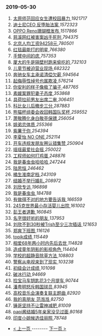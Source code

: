 ### 2019-05-30 
1. [ 太原师范回应女生遭校园暴力 ](https://s.weibo.com/weibo?q=%23%E5%A4%AA%E5%8E%9F%E5%B8%88%E8%8C%83%E5%9B%9E%E5%BA%94%E5%A5%B3%E7%94%9F%E9%81%AD%E6%A0%A1%E5%9B%AD%E6%9A%B4%E5%8A%9B%23&Refer=top) *1921717*
1. [ 迪士尼CEO 反堕胎法案 ](https://s.weibo.com/weibo?q=%23%E8%BF%AA%E5%A3%AB%E5%B0%BCCEO%20%E5%8F%8D%E5%A0%95%E8%83%8E%E6%B3%95%E6%A1%88%23&Refer=top) *1572323*
1. [ OPPO Reno珊瑚橙发布 ](https://s.weibo.com/weibo?q=OPPO%20Reno%E7%8F%8A%E7%91%9A%E6%A9%99%E5%8F%91%E5%B8%83&Refer=top) *1517866*
1. [ 慈溪网红被害案凶手死刑 ](https://s.weibo.com/weibo?q=%23%E6%85%88%E6%BA%AA%E7%BD%91%E7%BA%A2%E8%A2%AB%E5%AE%B3%E6%A1%88%E5%87%B6%E6%89%8B%E6%AD%BB%E5%88%91%23&Refer=top) *794375*
1. [ 北京人均工资94258元 ](https://s.weibo.com/weibo?q=%23%E5%8C%97%E4%BA%AC%E4%BA%BA%E5%9D%87%E5%B7%A5%E8%B5%8494258%E5%85%83%23&Refer=top) *780501*
1. [ 红毯最能打的明星 ](https://s.weibo.com/weibo?q=%23%E7%BA%A2%E6%AF%AF%E6%9C%80%E8%83%BD%E6%89%93%E7%9A%84%E6%98%8E%E6%98%9F%23&Refer=top) *766380*
1. [ 手臂中间的痣 ](https://s.weibo.com/weibo?q=%23%E6%89%8B%E8%87%82%E4%B8%AD%E9%97%B4%E7%9A%84%E7%97%A3%23&Refer=top) *757353*
1. [ 厦大的牛是隔壁村跑来偷吃的 ](https://s.weibo.com/weibo?q=%23%E5%8E%A6%E5%A4%A7%E7%9A%84%E7%89%9B%E6%98%AF%E9%9A%94%E5%A3%81%E6%9D%91%E8%B7%91%E6%9D%A5%E5%81%B7%E5%90%83%E7%9A%84%23&Refer=top) *732103*
1. [ 儿童节被迫营业现场 ](https://s.weibo.com/weibo?q=%23%E5%84%BF%E7%AB%A5%E8%8A%82%E8%A2%AB%E8%BF%AB%E8%90%A5%E4%B8%9A%E7%8E%B0%E5%9C%BA%23&Refer=top) *682322*
1. [ 奔驰女车主承诺清偿欠薪 ](https://s.weibo.com/weibo?q=%23%E5%A5%94%E9%A9%B0%E5%A5%B3%E8%BD%A6%E4%B8%BB%E6%89%BF%E8%AF%BA%E6%B8%85%E5%81%BF%E6%AC%A0%E8%96%AA%23&Refer=top) *594564*
1. [ 起侮辱性绰号也属欺凌 ](https://s.weibo.com/weibo?q=%23%E8%B5%B7%E4%BE%AE%E8%BE%B1%E6%80%A7%E7%BB%B0%E5%8F%B7%E4%B9%9F%E5%B1%9E%E6%AC%BA%E5%87%8C%23&Refer=top) *576214*
1. [ 你安利的样子像极了骗子 ](https://s.weibo.com/weibo?q=%23%E4%BD%A0%E5%AE%89%E5%88%A9%E7%9A%84%E6%A0%B7%E5%AD%90%E5%83%8F%E6%9E%81%E4%BA%86%E9%AA%97%E5%AD%90%23&Refer=top) *487765*
1. [ 素媛案罪犯妻子态度 ](https://s.weibo.com/weibo?q=%23%E7%B4%A0%E5%AA%9B%E6%A1%88%E7%BD%AA%E7%8A%AF%E5%A6%BB%E5%AD%90%E6%80%81%E5%BA%A6%23&Refer=top) *353868*
1. [ 具荷拉前男友出席二审 ](https://s.weibo.com/weibo?q=%23%E5%85%B7%E8%8D%B7%E6%8B%89%E5%89%8D%E7%94%B7%E5%8F%8B%E5%87%BA%E5%B8%AD%E4%BA%8C%E5%AE%A1%23&Refer=top) *306451*
1. [ 科比女儿后撤步三分 ](https://s.weibo.com/weibo?q=%23%E7%A7%91%E6%AF%94%E5%A5%B3%E5%84%BF%E5%90%8E%E6%92%A4%E6%AD%A5%E4%B8%89%E5%88%86%23&Refer=top) *287883*
1. [ 熊猫杯组委会收回韩国队奖杯 ](https://s.weibo.com/weibo?q=%23%E7%86%8A%E7%8C%AB%E6%9D%AF%E7%BB%84%E5%A7%94%E4%BC%9A%E6%94%B6%E5%9B%9E%E9%9F%A9%E5%9B%BD%E9%98%9F%E5%A5%96%E6%9D%AF%23&Refer=top) *259552*
1. [ 萧敬腾化身白敬亭保镖 ](https://s.weibo.com/weibo?q=%23%E8%90%A7%E6%95%AC%E8%85%BE%E5%8C%96%E8%BA%AB%E7%99%BD%E6%95%AC%E4%BA%AD%E4%BF%9D%E9%95%96%23&Refer=top) *256054*
1. [ 姐弟恋体质 ](https://s.weibo.com/weibo?q=%23%E5%A7%90%E5%BC%9F%E6%81%8B%E4%BD%93%E8%B4%A8%23&Refer=top) *255366*
1. [ 紫薯于你 ](https://s.weibo.com/weibo?q=%23%E7%B4%AB%E8%96%AF%E4%BA%8E%E4%BD%A0%23&Refer=top) *254394*
1. [ 李夏怡 NO ONE ](https://s.weibo.com/weibo?q=%E6%9D%8E%E5%A4%8F%E6%80%A1%20NO%20ONE&Refer=top) *252114*
1. [ 开车违规发朋友圈认错集赞 ](https://s.weibo.com/weibo?q=%23%E5%BC%80%E8%BD%A6%E8%BF%9D%E8%A7%84%E5%8F%91%E6%9C%8B%E5%8F%8B%E5%9C%88%E8%AE%A4%E9%94%99%E9%9B%86%E8%B5%9E%23&Refer=top) *250904*
1. [ 瑶瑶最爱社会摇 ](https://s.weibo.com/weibo?q=%E7%91%B6%E7%91%B6%E6%9C%80%E7%88%B1%E7%A4%BE%E4%BC%9A%E6%91%87&Refer=top) *250022*
1. [ 工程师如何打鸡蛋 ](https://s.weibo.com/weibo?q=%23%E5%B7%A5%E7%A8%8B%E5%B8%88%E5%A6%82%E4%BD%95%E6%89%93%E9%B8%A1%E8%9B%8B%23&Refer=top) *248876*
1. [ 我是春虫虫哈哈哈 ](https://s.weibo.com/weibo?q=%23%E6%88%91%E6%98%AF%E6%98%A5%E8%99%AB%E8%99%AB%E5%93%88%E5%93%88%E5%93%88%23&Refer=top) *247244*
1. [ 陆思恒 ](https://s.weibo.com/weibo?q=%23%E9%99%86%E6%80%9D%E6%81%92%23&Refer=top) *246462*
1. [ 橘生淮南定档 ](https://s.weibo.com/weibo?q=%23%E6%A9%98%E7%94%9F%E6%B7%AE%E5%8D%97%E5%AE%9A%E6%A1%A3%23&Refer=top) *243109*
1. [ 结婚不举行婚礼 ](https://s.weibo.com/weibo?q=%23%E7%BB%93%E5%A9%9A%E4%B8%8D%E4%B8%BE%E8%A1%8C%E5%A9%9A%E7%A4%BC%23&Refer=top) *208972*
1. [ 刘欣专访 ](https://s.weibo.com/weibo?q=%E5%88%98%E6%AC%A3%E4%B8%93%E8%AE%BF&Refer=top) *196898*
1. [ 我是春虫虫 ](https://s.weibo.com/weibo?q=%E6%88%91%E6%98%AF%E6%98%A5%E8%99%AB%E8%99%AB&Refer=top) *184788*
1. [ 有做得不对的地方要告诉我 ](https://s.weibo.com/weibo?q=%E6%9C%89%E5%81%9A%E5%BE%97%E4%B8%8D%E5%AF%B9%E7%9A%84%E5%9C%B0%E6%96%B9%E8%A6%81%E5%91%8A%E8%AF%89%E6%88%91&Refer=top) *166559*
1. [ 245克世界最小存活婴儿出院 ](https://s.weibo.com/weibo?q=%23245%E5%85%8B%E4%B8%96%E7%95%8C%E6%9C%80%E5%B0%8F%E5%AD%98%E6%B4%BB%E5%A9%B4%E5%84%BF%E5%87%BA%E9%99%A2%23&Refer=top) *161002*
1. [ 彭王者道歉 ](https://s.weibo.com/weibo?q=%E5%BD%AD%E7%8E%8B%E8%80%85%E9%81%93%E6%AD%89&Refer=top) *160845*
1. [ 名字很好听的朋友 ](https://s.weibo.com/weibo?q=%23%E5%90%8D%E5%AD%97%E5%BE%88%E5%A5%BD%E5%90%AC%E7%9A%84%E6%9C%8B%E5%8F%8B%23&Refer=top) *137953*
1. [ 刘欣不到30秒被Trish至少三次插话 ](https://s.weibo.com/weibo?q=%23%E5%88%98%E6%AC%A3%E4%B8%8D%E5%88%B030%E7%A7%92%E8%A2%ABTrish%E8%87%B3%E5%B0%91%E4%B8%89%E6%AC%A1%E6%8F%92%E8%AF%9D%23&Refer=top) *121653*
1. [ 郑爽下班图 ](https://s.weibo.com/weibo?q=%23%E9%83%91%E7%88%BD%E4%B8%8B%E7%8F%AD%E5%9B%BE%23&Refer=top) *116126*
1. [ topik成绩 ](https://s.weibo.com/weibo?q=%23topik%E6%88%90%E7%BB%A9%23&Refer=top) *115449*
1. [ 相爱68年两小时内先后去世 ](https://s.weibo.com/weibo?q=%23%E7%9B%B8%E7%88%B168%E5%B9%B4%E4%B8%A4%E5%B0%8F%E6%97%B6%E5%86%85%E5%85%88%E5%90%8E%E5%8E%BB%E4%B8%96%23&Refer=top) *114828*
1. [ 造成童年阴影的影视角色 ](https://s.weibo.com/weibo?q=%23%E9%80%A0%E6%88%90%E7%AB%A5%E5%B9%B4%E9%98%B4%E5%BD%B1%E7%9A%84%E5%BD%B1%E8%A7%86%E8%A7%92%E8%89%B2%23&Refer=top) *114404*
1. [ 学校的超静音除草方法 ](https://s.weibo.com/weibo?q=%23%E5%AD%A6%E6%A0%A1%E7%9A%84%E8%B6%85%E9%9D%99%E9%9F%B3%E9%99%A4%E8%8D%89%E6%96%B9%E6%B3%95%23&Refer=top) *108803*
1. [ 警察从电视来到了现实 ](https://s.weibo.com/weibo?q=%23%E8%AD%A6%E5%AF%9F%E4%BB%8E%E7%94%B5%E8%A7%86%E6%9D%A5%E5%88%B0%E4%BA%86%E7%8E%B0%E5%AE%9E%23&Refer=top) *103238*
1. [ 初级会计成绩 ](https://s.weibo.com/weibo?q=%23%E5%88%9D%E7%BA%A7%E4%BC%9A%E8%AE%A1%E6%88%90%E7%BB%A9%23&Refer=top) *101098*
1. [ 破冰行动 ](https://s.weibo.com/weibo?q=%E7%A0%B4%E5%86%B0%E8%A1%8C%E5%8A%A8&Refer=top) *94669*
1. [ 捡宝马车钥匙花3个月提车 ](https://s.weibo.com/weibo?q=%23%E6%8D%A1%E5%AE%9D%E9%A9%AC%E8%BD%A6%E9%92%A5%E5%8C%99%E8%8A%B13%E4%B8%AA%E6%9C%88%E6%8F%90%E8%BD%A6%23&Refer=top) *90744*
1. [ 潘粤明怒斥韩国球员 ](https://s.weibo.com/weibo?q=%23%E6%BD%98%E7%B2%A4%E6%98%8E%E6%80%92%E6%96%A5%E9%9F%A9%E5%9B%BD%E7%90%83%E5%91%98%23&Refer=top) *83945*
1. [ 高校音乐会演奏复联主题曲 ](https://s.weibo.com/weibo?q=%E9%AB%98%E6%A0%A1%E9%9F%B3%E4%B9%90%E4%BC%9A%E6%BC%94%E5%A5%8F%E5%A4%8D%E8%81%94%E4%B8%BB%E9%A2%98%E6%9B%B2&Refer=top) *82920*
1. [ 我的真朋友 范湉湉 ](https://s.weibo.com/weibo?q=%E6%88%91%E7%9A%84%E7%9C%9F%E6%9C%8B%E5%8F%8B%20%E8%8C%83%E6%B9%89%E6%B9%89&Refer=top) *82750*
1. [ 锤哥坚持不让雷神减肥 ](https://s.weibo.com/weibo?q=%23%E9%94%A4%E5%93%A5%E5%9D%9A%E6%8C%81%E4%B8%8D%E8%AE%A9%E9%9B%B7%E7%A5%9E%E5%87%8F%E8%82%A5%23&Refer=top) *81009*
1. [ papi酱结婚5年亲家没见过面 ](https://s.weibo.com/weibo?q=%23papi%E9%85%B1%E7%BB%93%E5%A9%9A5%E5%B9%B4%E4%BA%B2%E5%AE%B6%E6%B2%A1%E8%A7%81%E8%BF%87%E9%9D%A2%23&Refer=top) *80168*
1. [ 印度小姐候选佳丽照 ](https://s.weibo.com/weibo?q=%E5%8D%B0%E5%BA%A6%E5%B0%8F%E5%A7%90%E5%80%99%E9%80%89%E4%BD%B3%E4%B8%BD%E7%85%A7&Refer=top) *78748* 

- [ < 上一页 ](https://github.com/able8/weibo-hot-record/blob/master/2019-05-29.md) -------- [ 下一页 > ](https://github.com/able8/weibo-hot-record/blob/master/2019-05-31.md)